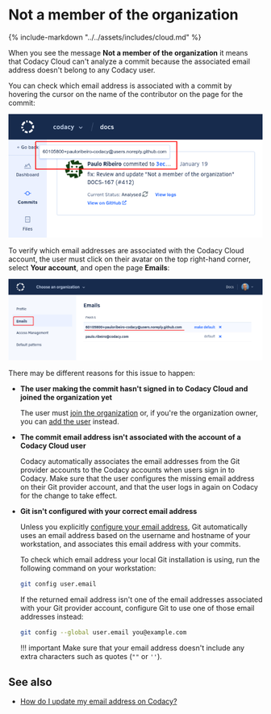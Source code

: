 # Not a member of the organization

{%
    include-markdown "../../assets/includes/cloud.md"
%}

When you see the message **Not a member of the organization** it means that Codacy Cloud can't analyze a commit because the associated email address doesn't belong to any Codacy user.

You can check which email address is associated with a commit by hovering the cursor on the name of the contributor on the page for the commit:

![Checking the email address for a commit](images/not-a-member-of-the-organization-commit.png)

To verify which email addresses are associated with the Codacy Cloud account, the user must click on their avatar on the top right-hand corner, select **Your account**, and open the page **Emails**:

![Email addresses associated with a user account](images/not-a-member-of-the-organization-account.png)

There may be different reasons for this issue to happen:

-   **The user making the commit hasn't signed in to Codacy Cloud and joined the organization yet**

    The user must [join the organization](../../organizations/managing-people.md#joining) or, if you're the organization owner, you can [add the user](../../organizations/managing-people.md#adding-people) instead.

-   **The commit email address isn't associated with the account of a Codacy Cloud user**

    Codacy automatically associates the email addresses from the Git provider accounts to the Codacy accounts when users sign in to Codacy. Make sure that the user configures the missing email address on their Git provider account, and that the user logs in again on Codacy for the change to take effect.

-   **Git isn't configured with your correct email address**

    Unless you explicitly [configure your email address](https://git-scm.com/docs/git-config#Documentation/git-config.txt-useremail), Git automatically uses an email address based on the username and hostname of your workstation, and associates this email address with your commits.

    To check which email address your local Git installation is using, run the following command on your workstation:

    ```bash
    git config user.email
    ```

    If the returned email address isn't one of the email addresses associated with your Git provider account, configure Git to use one of those email addresses instead:

    ```bash
    git config --global user.email you@example.com
    ```

    !!! important
        Make sure that your email address doesn't include any extra characters such as quotes (`""` or `''`).

## See also

-   [How do I update my email address on Codacy?](../../account/emails.md#updating-your-email-addresses)

